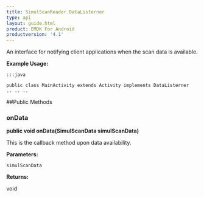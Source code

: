 ```yaml
---
title: SimulScanReader.DataListerner
type: api
layout: guide.html
product: EMDK For Android
productversion: '4.1'
---
```



An interface for notifying client applications when the scan data is
 available.
 
 

**Example Usage:**
	
	:::java
	
	public class MainActivity extends Activity implements DataListerner
	.. .. ..
	
	


##Public Methods

### onData

**public void onData(SimulScanData simulScanData)**

This is the callback method upon data availability.

**Parameters:**

`simulScanData`

**Returns:**

void









